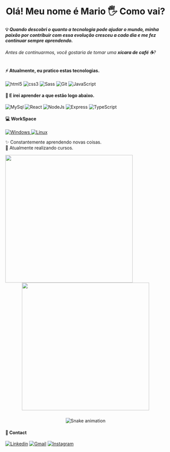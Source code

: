 

<h1 align="center"> Olá! Meu nome é Mario 🖐️ Como vai? </h1>

#### 💡 <em> Quando descobri o quanto a tecnologia pode ajudar o mundo, minha paixão por contribuir com essa evolução cresceu a cada dia e me fez continuar sempre aprendendo.</em>

###### Antes de continuarmos, você gostaria de tomar uma **xícara de café ☕**?


#### ⚡ Atualmente, eu pratico estas tecnologias.

![html5](https://img.shields.io/badge/HTML5-E34F26?style=for-the-badge&logo=html5&logoColor=white)
![css3](https://img.shields.io/badge/CSS3-1572B6?style=for-the-badge&logo=css3&logoColor=white)
![Sass](https://img.shields.io/badge/Sass-CC6699?style=for-the-badge&logo=sass&logoColor=white)
![Git](https://img.shields.io/badge/GIT-000000?style=for-the-badge&logo=git&logoColor=white)
![JavaScript](https://img.shields.io/badge/JavaScript-F7DF1E?style=for-the-badge&logo=javascript&logoColor=black)



#### 🚀 E irei aprender a que estão logo abaixo.

![MySql](https://img.shields.io/badge/MySQL-005C84?style=for-the-badge&logo=mysql&logoColor=white)
![React](https://img.shields.io/badge/React-20232A?style=for-the-badge&logo=react&logoColor=61DAFB)
![NodeJs](https://img.shields.io/badge/Node.js-43853D?style=for-the-badge&logo=node.js&logoColor=white)
![Express](https://img.shields.io/badge/Express.js-404D59?style=for-the-badge)
![TypeScript](https://img.shields.io/badge/TypeScript-007ACC?style=for-the-badge&logo=typescript&logoColor=white)

#### 💻 WorkSpace
<div>	
	<a href="https://www.windows.com"> <img src="https://img.shields.io/badge/Windows-0078D6?style=for-the-badge&logo=windows&logoColor=white" alt="Windows"/> </a>
	<a href="https://www.kernel.org"> <img src="https://img.shields.io/badge/Linux-557C94?style=for-the-badge&logo=linux&logoColor=black" alt="Linux"/> </a>
</div>

:sparkles: Constantemente aprendendo novas coisas. <br />
:bookmark: Atualmente realizando cursos. <br />

<p align="center" style="padding-bottom: 10px;">
  <img align="left" src="https://github-readme-stats.vercel.app/api/top-langs/?username=mariohenrlque&layout=compact&langs_count=16&theme=dracula" width="400" />
  <img align="" src="https://github-readme-stats.vercel.app/api?username=mariohenrlque&show_icons=true&theme=dracula&include_all_commits=true&count_public=true" width="400" />
</p>

<div align="center">

  ![Snake animation](https://github.com/danielbped/danielbped/blob/output/github-contribution-grid-snake.svg)
  
</div>
  
#### 📱 Contact
[![Linkedin](https://img.shields.io/badge/LinkedIn-0077B5?style=for-the-badge&logo=linkedin&logoColor=white "LinkedIn")](https://www.linkedin.com/in/mario-henrique-61b44023a/) [![Gmail](https://img.shields.io/badge/Gmail-D14836?style=for-the-badge&logo=gmail&logoColor=white)](mailto:mariohenrique.dev@gmail.com) [![Instagram](https://img.shields.io/badge/Instagram-E4405F?style=for-the-badge&logo=instagram&logoColor=white "Instagram")](https://www.instagram.com/mario_henrlque/)

